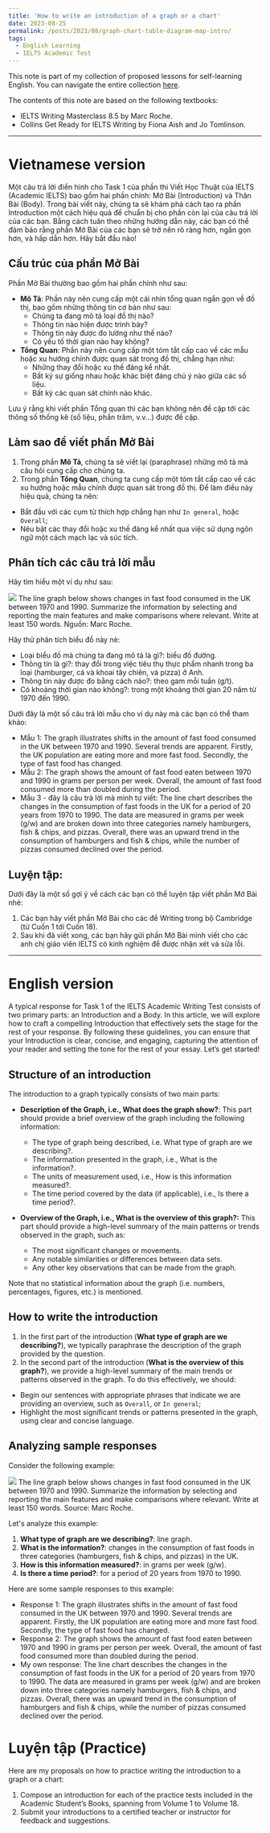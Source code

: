 ```yaml
---
title: 'How to write an introduction of a graph or a chart'
date: 2023-08-25
permalink: /posts/2023/08/graph-chart-table-diagram-map-intro/
tags:
  - English Learning
  - IELTS Academic Test
---
```


This note is part of my collection of proposed lessons for self-learning English. You can navigate the entire collection [here](/posts/2023/07/english-workshop/).

The contents of this note are based on the following textbooks:
* IELTS Writing Masterclass 8.5 by Marc Roche.
* Collins Get Ready for IELTS Writing by Fiona Aish and Jo Tomlinson.

---
# Vietnamese version
Một câu trả lời điển hình cho Task 1 của phần thi Viết Học Thuật của IELTS (Academic IELTS) bao gồm hai phần chính: Mở Bài (Introduction) và Thân Bài (Body). Trong bài viết này, chúng ta sẽ khám phá cách tạo ra phần Introduction một cách hiệu quả để chuẩn bị cho phần còn lại của câu trả lời của các bạn. Bằng cách tuân theo những hướng dẫn này, các bạn có thể đảm bảo rằng phần Mở Bài của các bạn sẽ trở nên rõ ràng hơn, ngắn gọn hơn, và hấp dẫn hơn. Hãy bắt đầu nào!

## Cấu trúc của phần Mở Bài 
Phần Mở Bài thường bao gồm hai phần chính như sau:
* **Mô Tả**: Phần này nên cung cấp một cái nhìn tổng quan ngắn gọn về đồ thị, bao gồm những thông tin cơ bản như sau:
  * Chúng ta đang mô tả loại đồ thị nào? 
  * Thông tin nào hiện được trình bày? 
  * Thông tin này được đo lường như thế nào? 
  * Có yếu tố thời gian nào hay không?
* **Tổng Quan**: Phần này nên cung cấp một tóm tắt cấp cao về các mẫu hoặc xu hướng chính được quan sát trong đồ thị, chẳng hạn như:
  * Những thay đổi hoặc xu thế đáng kể nhất.
  * Bất kỳ sự giống nhau hoặc khác biệt đáng chú ý nào giữa các số liệu.
  * Bất kỳ các quan sát chính nào khác.

Lưu ý rằng khi viết phần Tổng quan thì các bạn không nên đề cập tới các thông số thống kê (số liệu, phần trăm, v.v...) được đề cập.

## Làm sao để viết phần Mở Bài 
1. Trong phần **Mô Tả**, chúng ta sẽ viết lại (paraphrase) những mô tả mà câu hỏi cung cấp cho chúng ta.
2. Trong phần **Tổng Quan**, chúng ta cung cấp một tóm tắt cấp cao về các xu hướng hoặc mẫu chính được quan sát trong đồ thị. Để làm điều này hiệu quả, chúng ta nên:
  * Bắt đầu với các cụm từ thích hợp chẳng hạn như ``In general``, hoặc ``Overall``;
  * Nêu bật các thay đổi hoặc xu thế đáng kể nhất qua việc sử dụng ngôn ngữ một cách mạch lạc và súc tích.

## Phân tích các câu trả lời mẫu
Hãy tìm hiểu một ví dụ như sau:

![](/images/posts_images/graph-chart-diagram-map-intro-1.png)
The line graph below shows changes in fast food consumed in the UK between 1970 and 1990. Summarize the information by selecting and reporting the main features and make comparisons where relevant. Write at least 150 words. Nguồn: Marc Roche.

Hãy thử phân tích biểu đồ này nè:
* Loại biểu đồ mà chúng ta đang mô tả là gì?: biểu đồ đường.
* Thông tin là gì?: thay đổi trong việc tiêu thụ thực phẩm nhanh trong ba loại (hamburger, cá và khoai tây chiên, và pizza) ở Anh.
* Thông tin này được đo bằng cách nào?: theo gam mỗi tuần (g/t).
* Có khoảng thời gian nào không?: trong một khoảng thời gian 20 năm từ 1970 đến 1990.

Dưới đây là một số câu trả lời mẫu cho ví dụ này mà các bạn có thể tham khảo:
* Mẫu 1: The graph illustrates shifts in the amount of fast food consumed in the UK between 1970 and 1990. Several trends are apparent. Firstly, the UK population are eating more and more fast food. Secondly, the type of fast food has changed.
* Mẫu 2: The graph shows the amount of fast food eaten between 1970 and 1990 in grams per person per week. Overall, the amount of fast food consumed more than doubled during the period.
* Mẫu 3 - đây là câu trả lời mà mình tự viết: The line chart describes the changes in the consumption of fast foods in the UK for a period of 20 years from 1970 to 1990. The data are measured in grams per week (g/w) and are broken down into three categories namely hamburgers, fish & chips, and pizzas. Overall, there was an upward trend in the consumption of hamburgers and fish & chips, while the number of pizzas consumed declined over the period.

## Luyện tập:
Dưới đây là một số gợi ý về cách các bạn có thể luyện tập viết phần Mở Bài nhé:
1. Các bạn hãy viết phần Mở Bài cho các đề Writing trong bộ Cambridge (từ Cuốn 1 tới Cuốn 18).
2. Sau khi đã viết xong, các bạn hãy gửi phần Mở Bài mình viết cho các anh chị giáo viên IELTS có kinh nghiệm để được nhận xét và sửa lỗi.

***

# English version
A typical response for Task 1 of the IELTS Academic Writing Test consists of two primary parts: an Introduction and a Body. In this article, we will explore how to craft a compelling Introduction that effectively sets the stage for the rest of your response. By following these guidelines, you can ensure that your Introduction is clear, concise, and engaging, capturing the attention of your reader and setting the tone for the rest of your essay. Let’s get started!

## Structure of an introduction
The introduction to a graph typically consists of two main parts:
* **Description of the Graph, i.e., What does the graph show?**: This part should provide a brief overview of the graph including the following information:
  *  The type of graph being described, i.e. What type of graph are we describing?.
  *  The information presented in the graph, i.e., What is the information?.
  *  The units of measurement used, i.e., How is this information measured?.
  *  The time period covered by the data (if applicable), i.e., Is there a time period?.

* **Overview of the Graph, i.e., What is the overview of this graph?:** This part should provide a high-level summary of the main patterns or trends observed in the graph, such as:
  * The most significant changes or movements.
  * Any notable similarities or differences between data sets.
  * Any other key observations that can be made from the graph.

Note that no statistical information about the graph (i.e. numbers, percentages, figures, etc.) is mentioned.

## How to write the introduction
1. In the first part of the introduction (**What type of graph are we describing?**), we typically paraphrase the description of the graph provided by the question.
2. In the second part of the introduction (**What is the overview of this graph?**), we provide a high-level summary of the main trends or patterns observed in the graph. To do this effectively, we should:
  * Begin our sentences with appropriate phrases that indicate we are providing an overview, such as ``Overall``, or ``In general``;
  * Highlight the most significant trends or patterns presented in the graph, using clear and concise language.


## Analyzing sample responses
Consider the following example:

![](/images/posts_images/graph-chart-diagram-map-intro-1.png)
The line graph below shows changes in fast food consumed in the UK between 1970 and 1990. Summarize the information by selecting and reporting the main features and make comparisons where relevant. Write at least 150 words. Source: Marc Roche.

Let's analyze this example:
1. **What type of graph are we describing?**: line graph.
2. **What is the information?**: changes in the consumption of fast foods in three categories (hamburgers, fish & chips, and pizzas) in the UK.
3. **How is this information measured?**: in grams per week (g/w).
4. **Is there a time period?**: for a period of 20 years from 1970 to 1990.

Here are some sample responses to this example:
* Response 1: The graph illustrates shifts in the amount of fast food consumed in the UK between 1970 and 1990. Several trends are apparent. Firstly, the UK population are eating more and more fast food. Secondly, the type of fast food has changed.
* Response 2: The graph shows the amount of fast food eaten between 1970 and 1990 in grams per person per week. Overall, the amount of fast food consumed more than doubled during the period.
* My own response: The line chart describes the changes in the consumption of fast foods in the UK for a period of 20 years from 1970 to 1990. The data are measured in grams per week (g/w) and are broken down into three categories namely hamburgers, fish & chips, and pizzas. Overall, there was an upward trend in the consumption of hamburgers and fish & chips, while the number of pizzas consumed declined over the period.

# Luyện tập (Practice)
Here are my proposals on how to practice writing the introduction to a graph or a chart:
1. Compose an introduction for each of the practice tests included in the Academic Student’s Books, spanning from Volume 1 to Volume 18.
2. Submit your introductions to a certified teacher or instructor for feedback and suggestions.